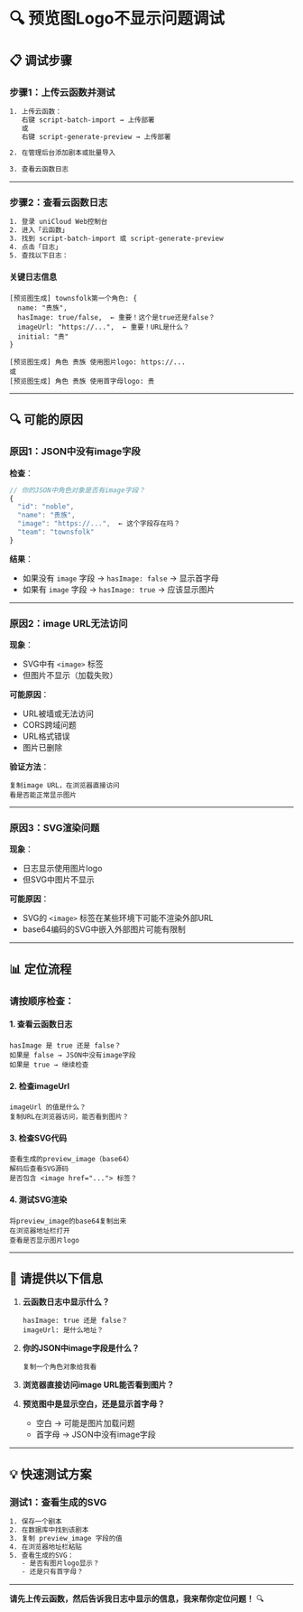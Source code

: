 # 🔍 预览图Logo不显示问题调试

## 📋 调试步骤

### 步骤1：上传云函数并测试

```bash
1. 上传云函数：
   右键 script-batch-import → 上传部署
   或
   右键 script-generate-preview → 上传部署

2. 在管理后台添加剧本或批量导入

3. 查看云函数日志
```

---

### 步骤2：查看云函数日志

```bash
1. 登录 uniCloud Web控制台
2. 进入「云函数」
3. 找到 script-batch-import 或 script-generate-preview
4. 点击「日志」
5. 查找以下日志：
```

#### 关键日志信息

```
[预览图生成] townsfolk第一个角色: {
  name: "贵族",
  hasImage: true/false,  ← 重要！这个是true还是false？
  imageUrl: "https://...",  ← 重要！URL是什么？
  initial: "贵"
}

[预览图生成] 角色 贵族 使用图片logo: https://...
或
[预览图生成] 角色 贵族 使用首字母logo: 贵
```

---

## 🔍 可能的原因

### 原因1：JSON中没有image字段

**检查**：
```javascript
// 你的JSON中角色对象是否有image字段？
{
  "id": "noble",
  "name": "贵族",
  "image": "https://...",  ← 这个字段存在吗？
  "team": "townsfolk"
}
```

**结果**：
- 如果没有 `image` 字段 → `hasImage: false` → 显示首字母
- 如果有 `image` 字段 → `hasImage: true` → 应该显示图片

---

### 原因2：image URL无法访问

**现象**：
- SVG中有 `<image>` 标签
- 但图片不显示（加载失败）

**可能原因**：
- URL被墙或无法访问
- CORS跨域问题
- URL格式错误
- 图片已删除

**验证方法**：
```
复制image URL，在浏览器直接访问
看是否能正常显示图片
```

---

### 原因3：SVG渲染问题

**现象**：
- 日志显示使用图片logo
- 但SVG中图片不显示

**可能原因**：
- SVG的 `<image>` 标签在某些环境下可能不渲染外部URL
- base64编码的SVG中嵌入外部图片可能有限制

---

## 📊 定位流程

### 请按顺序检查：

#### 1. 查看云函数日志
```
hasImage 是 true 还是 false？
如果是 false → JSON中没有image字段
如果是 true → 继续检查
```

#### 2. 检查imageUrl
```
imageUrl 的值是什么？
复制URL在浏览器访问，能否看到图片？
```

#### 3. 检查SVG代码
```
查看生成的preview_image（base64）
解码后查看SVG源码
是否包含 <image href="..."> 标签？
```

#### 4. 测试SVG渲染
```
将preview_image的base64复制出来
在浏览器地址栏打开
查看是否显示图片logo
```

---

## 🎯 请提供以下信息

1. **云函数日志中显示什么？**
   ```
   hasImage: true 还是 false？
   imageUrl: 是什么地址？
   ```

2. **你的JSON中image字段是什么？**
   ```
   复制一个角色对象给我看
   ```

3. **浏览器直接访问image URL能否看到图片？**

4. **预览图中是显示空白，还是显示首字母？**
   - 空白 → 可能是图片加载问题
   - 首字母 → JSON中没有image字段

---

## 💡 快速测试方案

### 测试1：查看生成的SVG

```bash
1. 保存一个剧本
2. 在数据库中找到该剧本
3. 复制 preview_image 字段的值
4. 在浏览器地址栏粘贴
5. 查看生成的SVG：
   - 是否有图片logo显示？
   - 还是只有首字母？
```

---

**请先上传云函数，然后告诉我日志中显示的信息，我来帮你定位问题！** 🔍
